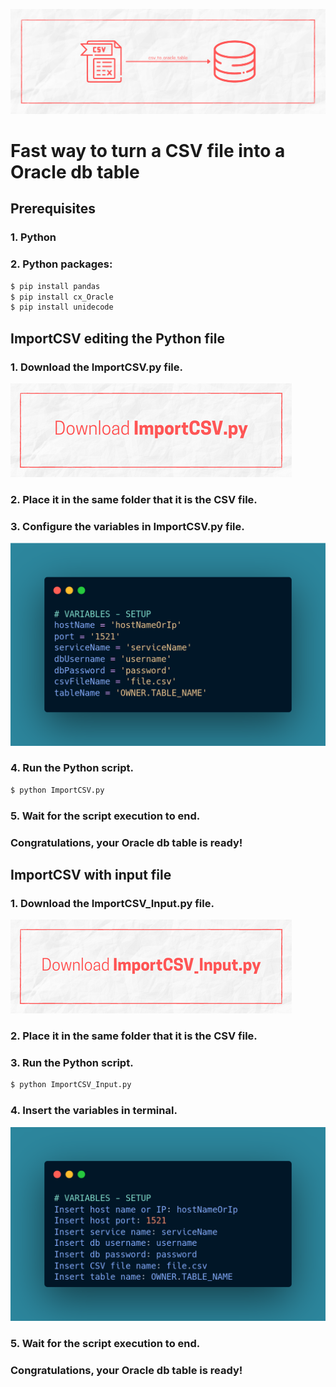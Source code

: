 ![alt text](./Assets/csv_to_oracle_table.png)

# Fast way to turn a CSV file into a Oracle db table

## Prerequisites

### 1. Python

### 2. Python packages:

~~~Bash
$ pip install pandas
$ pip install cx_Oracle
$ pip install unidecode
~~~

## ImportCSV editing the Python file

### 1. Download the ImportCSV.py file.

<a href="https://github.com/gabrielquenu/csv_to_oracle_table/releases/download/Release/ImportCSV.py"><img alt="ImportCSV.py Download" src="./Assets/ImportCSV_py.png"></a>

### 2. Place it in the same folder that it is the CSV file.

### 3. Configure the variables in ImportCSV.py file.

![Variables Setup](./Assets/variables_setup.png)

### 4. Run the Python script.

~~~Bash
$ python ImportCSV.py
~~~

### 5. Wait for the script execution to end.

### Congratulations, your Oracle db table is ready!

## ImportCSV with input file

### 1. Download the ImportCSV_Input.py file.

<a href="https://github.com/gabrielquenu/csv_to_oracle_table/releases/download/Release/ImportCSV_Input.py"><img alt="ImportCSV_Input.py Download" src="./Assets/ImportCSV_Input_py.png"></a>

### 2. Place it in the same folder that it is the CSV file.

### 3. Run the Python script.

~~~Bash
$ python ImportCSV_Input.py
~~~

### 4. Insert the variables in terminal.

![Variables Input](./Assets/variables_input.png)

### 5. Wait for the script execution to end.

### Congratulations, your Oracle db table is ready!